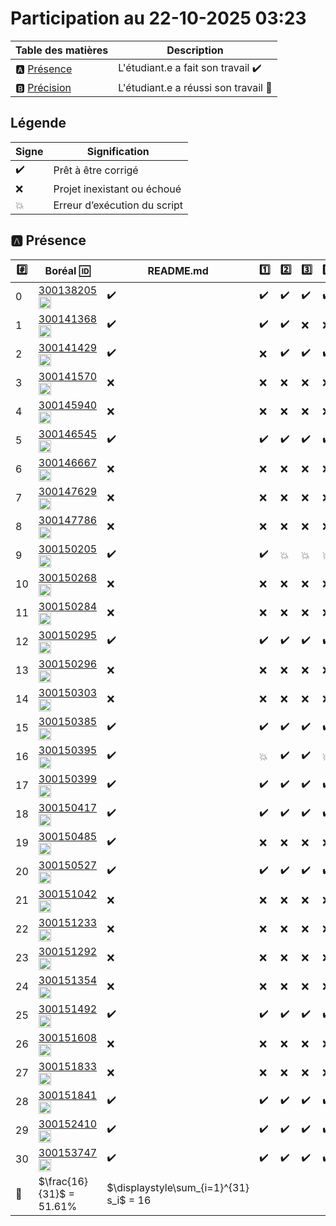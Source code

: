 # Participation au 22-10-2025 03:23

| Table des matières            | Description                                             |
|-------------------------------|---------------------------------------------------------|
| :a: [Présence](#a-présence)   | L'étudiant.e a fait son travail    :heavy_check_mark:   |
| :b: [Précision](#b-précision) | L'étudiant.e a réussi son travail  :tada:               |

## Légende

| Signe              | Signification                 |
|--------------------|-------------------------------|
| :heavy_check_mark: | Prêt à être corrigé           |
| :x:                | Projet inexistant ou échoué   |
| :boom:             | Erreur d’exécution du script  |

## :a: Présence

|:hash:| Boréal :id:  | README.md | :one: | :two: | :three: | :four: |
|------|--------------|-----------|-------|-------|---------|--------|
| 0 | [300138205](../300138205/README.md) [<image src='https://avatars0.githubusercontent.com/u/200685761?s=460&v=4' width=20 height=20></image>](https://github.com/taylor123marc) | :heavy_check_mark: | :heavy_check_mark: | :heavy_check_mark: | :heavy_check_mark: | :heavy_check_mark: |
| 1 | [300141368](../300141368/README.md) [<image src='https://avatars0.githubusercontent.com/u/132600996?s=460&v=4' width=20 height=20></image>](https://github.com/daniella-diwa) | :heavy_check_mark: | :heavy_check_mark: | :heavy_check_mark: | :x: | :x: |
| 2 | [300141429](../300141429/README.md) [<image src='https://avatars0.githubusercontent.com/u/231347874?s=460&v=4' width=20 height=20></image>](https://github.com/barrynetwork) | :heavy_check_mark: | :x: | :heavy_check_mark: | :heavy_check_mark: | :heavy_check_mark: |
| 3 | [300141570](../300141570/README.md) [<image src='https://avatars0.githubusercontent.com/u/66260193?s=460&v=4' width=20 height=20></image>](https://github.com/swberk) | :x: | :x: | :x: | :x: | :x: |
| 4 | [300145940](../300145940/README.md) [<image src='https://avatars0.githubusercontent.com/u/234069235?s=460&v=4' width=20 height=20></image>](https://github.com/TasnimMarzouki) | :x: | :x: | :x: | :x: | :x: |
| 5 | [300146545](../300146545/README.md) [<image src='https://avatars0.githubusercontent.com/u/211592881?s=460&v=4' width=20 height=20></image>](https://github.com/saoudialaoua) | :heavy_check_mark: | :heavy_check_mark: | :heavy_check_mark: | :heavy_check_mark: | :heavy_check_mark: |
| 6 | [300146667](../300146667/README.md) [<image src='https://avatars0.githubusercontent.com/u/205994773?s=460&v=4' width=20 height=20></image>](https://github.com/djaberbenyezza) | :x: | :x: | :x: | :x: | :x: |
| 7 | [300147629](../300147629/README.md) [<image src='https://avatars0.githubusercontent.com/u/231347782?s=460&v=4' width=20 height=20></image>](https://github.com/zoumarbalde-blip) | :x: | :x: | :x: | :x: | :x: |
| 8 | [300147786](../300147786/README.md) [<image src='https://avatars0.githubusercontent.com/u/231366133?s=460&v=4' width=20 height=20></image>](https://github.com/300786147) | :x: | :x: | :x: | :x: | :x: |
| 9 | [300150205](../300150205/README.md) [<image src='https://avatars0.githubusercontent.com/u/205994753?s=460&v=4' width=20 height=20></image>](https://github.com/blbsblm) | :heavy_check_mark: | :heavy_check_mark: | :boom: | :boom: | :boom: |
| 10 | [300150268](../300150268/README.md) [<image src='https://avatars0.githubusercontent.com/u/207268490?s=460&v=4' width=20 height=20></image>](https://github.com/kemiche06) | :x: | :x: | :x: | :x: | :x: |
| 11 | [300150284](../300150284/README.md) [<image src='https://avatars0.githubusercontent.com/u/205994902?s=460&v=4' width=20 height=20></image>](https://github.com/aroua-git) | :x: | :x: | :x: | :x: | :x: |
| 12 | [300150295](../300150295/README.md) [<image src='https://avatars0.githubusercontent.com/u/205994740?s=460&v=4' width=20 height=20></image>](https://github.com/lounasallouti1) | :heavy_check_mark: | :heavy_check_mark: | :heavy_check_mark: | :heavy_check_mark: | :heavy_check_mark: |
| 13 | [300150296](../300150296/README.md) [<image src='https://avatars0.githubusercontent.com/u/205198510?s=460&v=4' width=20 height=20></image>](https://github.com/bnnyouba99) | :x: | :x: | :x: | :x: | :x: |
| 14 | [300150303](../300150303/README.md) [<image src='https://avatars0.githubusercontent.com/u/211592293?s=460&v=4' width=20 height=20></image>](https://github.com/jessmaud) | :x: | :x: | :x: | :x: | :x: |
| 15 | [300150385](../300150385/README.md) [<image src='https://avatars0.githubusercontent.com/u/205994785?s=460&v=4' width=20 height=20></image>](https://github.com/belka1996) | :heavy_check_mark: | :heavy_check_mark: | :heavy_check_mark: | :heavy_check_mark: | :heavy_check_mark: |
| 16 | [300150395](../300150395/README.md) [<image src='https://avatars0.githubusercontent.com/u/211577767?s=460&v=4' width=20 height=20></image>](https://github.com/ismailtrache) | :heavy_check_mark: | :boom: | :heavy_check_mark: | :heavy_check_mark: | :boom: |
| 17 | [300150399](../300150399/README.md) [<image src='https://avatars0.githubusercontent.com/u/195236786?s=460&v=4' width=20 height=20></image>](https://github.com/chkips) | :heavy_check_mark: | :heavy_check_mark: | :heavy_check_mark: | :heavy_check_mark: | :heavy_check_mark: |
| 18 | [300150417](../300150417/README.md) [<image src='https://avatars0.githubusercontent.com/u/212187666?s=460&v=4' width=20 height=20></image>](https://github.com/latifmuristaga) | :heavy_check_mark: | :heavy_check_mark: | :heavy_check_mark: | :heavy_check_mark: | :heavy_check_mark: |
| 19 | [300150485](../300150485/README.md) [<image src='https://avatars0.githubusercontent.com/u/205994799?s=460&v=4' width=20 height=20></image>](https://github.com/nad1111) | :heavy_check_mark: | :x: | :x: | :x: | :x: |
| 20 | [300150527](../300150527/README.md) [<image src='https://avatars0.githubusercontent.com/u/212277460?s=460&v=4' width=20 height=20></image>](https://github.com/akrembouraoui) | :heavy_check_mark: | :heavy_check_mark: | :heavy_check_mark: | :heavy_check_mark: | :heavy_check_mark: |
| 21 | [300151042](../300151042/README.md) [<image src='https://avatars0.githubusercontent.com/u/62858035?s=460&v=4' width=20 height=20></image>](https://github.com/hichemhamdi10) | :x: | :x: | :x: | :x: | :x: |
| 22 | [300151233](../300151233/README.md) [<image src='https://avatars0.githubusercontent.com/u/223416913?s=460&v=4' width=20 height=20></image>](https://github.com/syphax25) | :x: | :x: | :x: | :x: | :x: |
| 23 | [300151292](../300151292/README.md) [<image src='https://avatars0.githubusercontent.com/u/205994792?s=460&v=4' width=20 height=20></image>](https://github.com/akahil521) | :x: | :x: | :x: | :x: | :x: |
| 24 | [300151354](../300151354/README.md) [<image src='https://avatars0.githubusercontent.com/u/212047331?s=460&v=4' width=20 height=20></image>](https://github.com/massinissamakoudi) | :x: | :x: | :x: | :x: | :x: |
| 25 | [300151492](../300151492/README.md) [<image src='https://avatars0.githubusercontent.com/u/206000307?s=460&v=4' width=20 height=20></image>](https://github.com/hacen19) | :heavy_check_mark: | :heavy_check_mark: | :heavy_check_mark: | :heavy_check_mark: | :heavy_check_mark: |
| 26 | [300151608](../300151608/README.md) [<image src='https://avatars0.githubusercontent.com/u/205994734?s=460&v=4' width=20 height=20></image>](https://github.com/mohammedaiche434) | :x: | :x: | :x: | :x: | :x: |
| 27 | [300151833](../300151833/README.md) [<image src='https://avatars0.githubusercontent.com/u/109877652?s=460&v=4' width=20 height=20></image>](https://github.com/raoufbrs15) | :x: | :x: | :x: | :x: | :x: |
| 28 | [300151841](../300151841/README.md) [<image src='https://avatars0.githubusercontent.com/u/205994823?s=460&v=4' width=20 height=20></image>](https://github.com/massi9313) | :heavy_check_mark: | :heavy_check_mark: | :heavy_check_mark: | :heavy_check_mark: | :heavy_check_mark: |
| 29 | [300152410](../300152410/README.md) [<image src='https://avatars0.githubusercontent.com/u/205994834?s=460&v=4' width=20 height=20></image>](https://github.com/imadboudeuf) | :heavy_check_mark: | :heavy_check_mark: | :heavy_check_mark: | :heavy_check_mark: | :heavy_check_mark: |
| 30 | [300153747](../300153747/README.md) [<image src='https://avatars0.githubusercontent.com/u/211754108?s=460&v=4' width=20 height=20></image>](https://github.com/madjou15) | :heavy_check_mark: | :heavy_check_mark: | :heavy_check_mark: | :heavy_check_mark: | :heavy_check_mark: |
| :abacus: | \$\\frac{16}{31}$ = 51.61% | \$\displaystyle\sum_{i=1}^{31} s_i$ = 16 |
